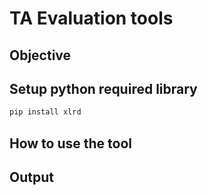# TA Evaluation tools

## Objective

## Setup python required library
```bash
pip install xlrd
```

## How to use the tool

## Output
